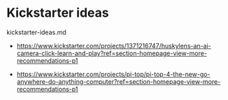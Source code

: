 # Kickstarter ideas

kickstarter-ideas.md

*   https://www.kickstarter.com/projects/1371216747/huskylens-an-ai-camera-click-learn-and-play?ref=section-homepage-view-more-recommendations-p1

*   https://www.kickstarter.com/projects/pi-top/pi-top-4-the-new-go-anywhere-do-anything-computer?ref=section-homepage-view-more-recommendations-p1

